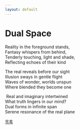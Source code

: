 ```yaml
---
layout: default
---
```


# Dual Space

Reality in the foreground stands,  
Fantasy whispers from behind,  
Tenderly touching, light and shade,  
Reflecting echoes of their kind


The real reveals before our sight  
Illusion sways in gentle flight  
Waves of wonder, worlds unspun  
Where blended they become one  

​
Real and imaginary intertwined  
What truth lingers in our mind?  
Dual forms in infinite span  
Serene resonance of the real plane  

<div class="pagination">
  <a href="{{ '/List/SM/sm.html' | relative_url }}" class="prev-button">목록</a>
</div>
